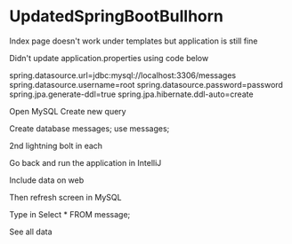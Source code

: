 # UpdatedSpringBootBullhorn

Index page doesn't work under templates but application is still fine

Didn't update application.properties using code below

spring.datasource.url=jdbc:mysql://localhost:3306/messages
spring.datasource.username=root
spring.datasource.password=password
spring.jpa.generate-ddl=true
spring.jpa.hibernate.ddl-auto=create

Open MySQL
Create new query

Create database messages;
use messages; 

2nd lightning bolt in each

Go back and run the application in IntelliJ

Include data on web

Then refresh screen in MySQL

Type in Select * FROM message;

See all data
